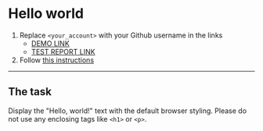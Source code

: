 # Hello world
1. Replace `<your_account>` with your Github username in the links
    - [DEMO LINK](https://yaroskr.github.io/layout_hello-world/) <br>
    - [TEST REPORT LINK](https://yaroskr.github.io/layout_hello-world/report/html_report/)
2. Follow [this instructions](https://mate-academy.github.io/layout_task-guideline/)
___

## The task 
Display the "Hello, world!" text with the default browser styling. Please do not 
use any enclosing tags like `<h1>` or `<p>`.
